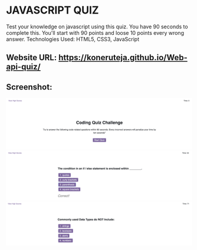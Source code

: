 # JAVASCRIPT QUIZ 

Test your knowledge on javascript using this quiz. You have 90 seconds to complete this. You'll start with 90 points and loose 10 points every wrong answer.
Technologies Used: HTML5, CSS3, JavaScript

## Website URL: https://koneruteja.github.io/Web-api-quiz/

## Screenshot:

![Snap](./assets/images/2.png)
![Snap](./assets/images/1.png)
![Snap](./assets/images/3.png)






